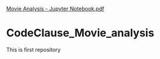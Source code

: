 [Movie Analysis - Jupyter Notebook.pdf](https://github.com/Gurleenahluwalia30/CodeClause_Movie_analysis/files/9846114/Movie.Analysis.-.Jupyter.Notebook.pdf)
# CodeClause_Movie_analysis
This is first repository
